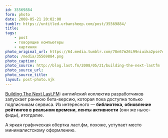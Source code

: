 ```yaml
---
id: 35569884
form: photo
date: 2008-05-21 20:02:00
tumblr: https://untitled.urbansheep.com/post/35569884/
title:
tags:
    - post
    - говорящие компьютеры
    - картинки
photo_original_url: https://64.media.tumblr.com/78n67m26L99niuika2pse7cM_500.png
photo: /media/35569884.png
photo_caption: 
photo_source: http://blog.last.fm/2008/05/21/building-the-next-lastfm
photo_source_url:
photo_source_title:
layout: post-photo.njk
---
```


<p><a href="http://blog.last.fm/2008/05/21/building-the-next-lastfm">Building The Next Last.FM</a>: английский коллектив разработчиков запускает раннюю бета-версию, которая пока доступна только подписчикам сервиса. Из интересного — <strong>библиотека</strong>, <strong>обновление рейтингов в реальном времени</strong>, <strong>ленты активности</strong> (они же ньюс-фиды), итогдалие.</p>

<p>А яркая графическая обертка ласт.фм, похоже, уступает место минималистскому оформлению.</p>
